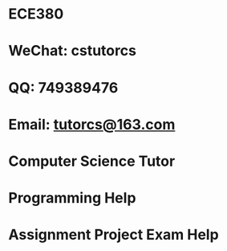 # ECE380
# WeChat: cstutorcs

# QQ: 749389476

# Email: tutorcs@163.com

# Computer Science Tutor

# Programming Help

# Assignment Project Exam Help
